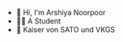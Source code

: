 - 👋 Hi, I'm Arshiya Noorpoor
- 👨‍🎓 A Student
- 🏴 Kaiser von SATO und VKGS
<!---
KaiserArchja/KaiserArchja is a ✨ special ✨ repository because its `README.md` (this file) appears on your GitHub profile.
You can click the Preview link to take a look at your changes.
--->
